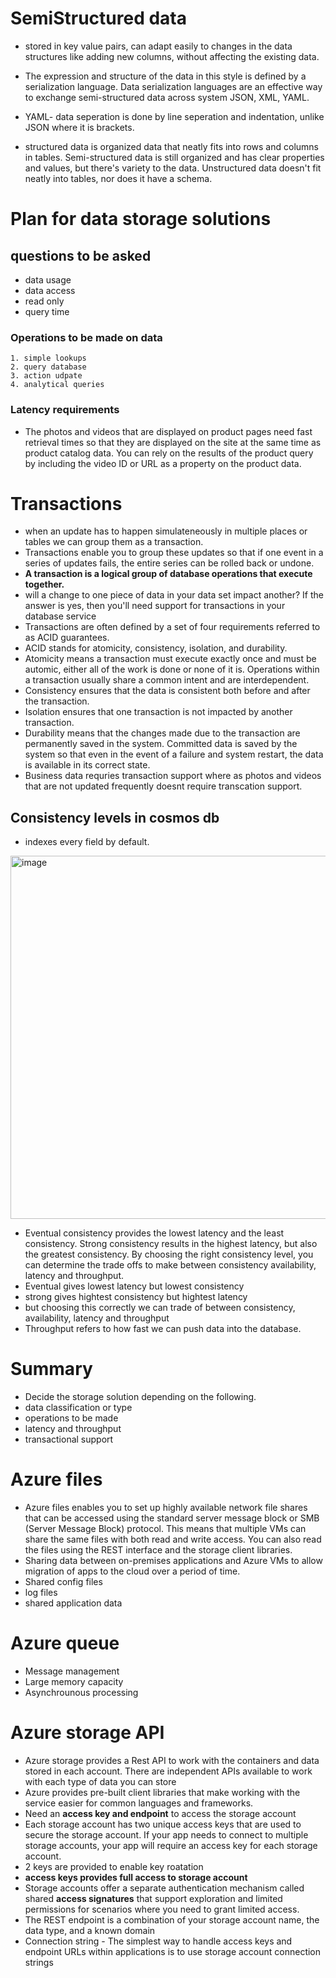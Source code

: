 # SemiStructured data
- stored in key value pairs, can adapt easily to changes in the data structures like adding new columns, without affecting the existing data.
-  The expression and structure of the data in this style is defined by a serialization language. Data serialization languages are an effective way to exchange semi-structured data across system JSON, XML, YAML.
- YAML- data seperation is done by line seperation and indentation, unlike JSON where it is brackets.

- structured data is organized data that neatly fits into rows and columns in tables. Semi-structured data is still organized and has clear properties and values, but there's variety to the data. Unstructured data doesn't fit neatly into tables, nor does it have a schema.

# Plan for data storage solutions
## questions to be asked
- data usage
- data access
- read only
- query time
### Operations to be made on data
    1. simple lookups
    2. query database
    3. action udpate
    4. analytical queries
### Latency requirements
- The photos and videos that are displayed on product pages need fast retrieval times so that they are displayed on the site at the same time as product catalog data. You can rely on the results of the product query by including the video ID or URL as a property on the product data.

# Transactions
- when an update has to happen simulateneously in multiple places or tables we can group them as a transaction.
- Transactions enable you to group these updates so that if one event in a series of updates fails, the entire series can be rolled back or undone.
- **A transaction is a logical group of database operations that execute together.**
- will a change to one piece of data in your data set impact another? If the answer is yes, then you'll need support for transactions in your database service
- Transactions are often defined by a set of four requirements referred to as ACID guarantees.
- ACID stands for atomicity, consistency, isolation, and durability.
- Atomicity means a transaction must execute exactly once and must be automic, either all of the work is done or none of it is. Operations within a transaction usually share a common intent and are interdependent.
- Consistency ensures that the data is consistent both before and after the transaction.
- Isolation ensures that one transaction is not impacted by another transaction.
- Durability means that the changes made due to the transaction are permanently saved in the system. Committed data is saved by the system so that even in the event of a failure and system restart, the data is available in its correct state.
- Business data requries transaction support where as photos and videos that are not updated frequently doesnt require transcation support.
## Consistency levels in cosmos db
- indexes every field by default.
  
<img width="581" alt="image" src="https://github.com/deepakgowtham/Datascience_Basics/assets/47908891/b6bbbaab-79ad-4379-846d-2d7f833ccc0a">

- Eventual consistency provides the lowest latency and the least consistency. Strong consistency results in the highest latency, but also the greatest consistency. By choosing the right consistency level, you can determine the trade offs to make between consistency availability, latency and throughput.
- Eventual gives lowest latency but lowest consistency
- strong gives hightest consistency but hightest latency
- but choosing this correctly we can trade of between consistency, availability, latency and throughput
- Throughput refers to how fast we can push data into the database.

# Summary
- Decide the storage solution depending on the following.
- data classification or type
- operations to be made
- latency and throughput
- transactional support


# Azure files
- Azure files enables you to set up highly available network file shares that can be accessed using the standard server message block or SMB (Server Message Block) protocol. This means that multiple VMs can share the same files with both read and write access. You can also read the files using the REST interface and the storage client libraries.
- Sharing data between on-premises applications and Azure VMs to allow migration of apps to the cloud over a period of time.
- Shared config files
- log files
- shared application data

# Azure queue
- Message management
- Large memory capacity
- Asynchrounous processing

# Azure storage API
- Azure storage provides a Rest API to work with the containers and data stored in each account. There are independent APIs available to work with each type of data you can store
-  Azure provides pre-built client libraries that make working with the service easier for common languages and frameworks.
-  Need an **access key and endpoint** to access the storage account
-  Each storage account has two unique access keys that are used to secure the storage account. If your app needs to connect to multiple storage accounts, your app will require an access key for each storage account.
-  2 keys are provided to enable key roatation
-  **access keys provides full access to storage account**
-  Storage accounts offer a separate authentication mechanism called shared **access signatures** that support exploration and limited permissions for scenarios where you need to grant limited access.
-  The REST endpoint is a combination of your storage account name, the data type, and a known domain
-  Connection string - The simplest way to handle access keys and endpoint URLs within applications is to use storage account connection strings
